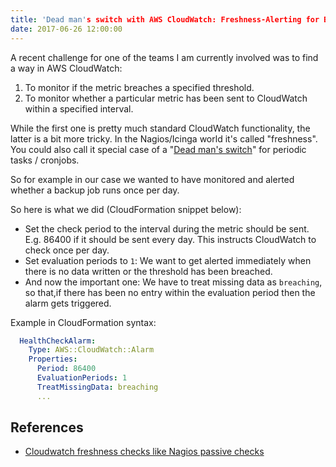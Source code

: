 ```yaml
---
title: 'Dead man's switch with AWS CloudWatch: Freshness-Alerting for Backups and co'
date: 2017-06-26 12:00:00
---
```


A recent challenge for one of the teams I am currently involved was to find a way in AWS CloudWatch:

1. To monitor if the metric breaches a specified threshold.
2. To monitor whether a particular metric has been sent to CloudWatch within a specified interval.

While the first one is pretty much standard CloudWatch functionality, the latter is a bit more tricky. In the Nagios/Icinga world it's called "freshness". You could also call it special case of a "[Dead man's switch](https://en.wikipedia.org/wiki/Dead_man%27s_switch)" for periodic tasks / cronjobs.

 So for example in our case we wanted to have monitored and alerted whether a backup job runs once per day.
 
So here is what we did (CloudFormation snippet below):

- Set the check period to the interval during the metric should be sent. E.g. 86400 if it should be sent every day. This instructs CloudWatch to check once per day.
- Set evaluation periods to `1`: We want to get alerted immediately when there is no data written or the threshold has been breached. 
- And now the important one: We have to treat missing data as `breaching`, so that,if there has been no entry within the evaluation period then the alarm gets triggered.

Example in CloudFormation syntax:
```yaml
  HealthCheckAlarm:
    Type: AWS::CloudWatch::Alarm
    Properties:
      Period: 86400
      EvaluationPeriods: 1
      TreatMissingData: breaching
      ...
```

## References

 - [Cloudwatch freshness checks like Nagios passive checks](https://serverfault.com/questions/743190/cloudwatch-freshness-checks-like-nagios-passive-checks)